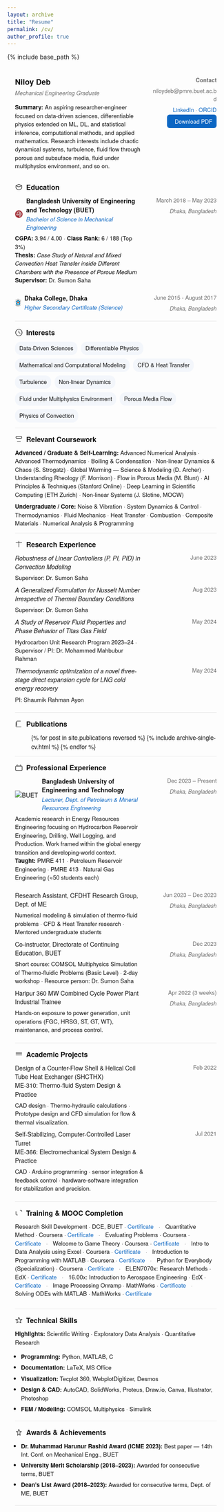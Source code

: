 ```yaml
---
layout: archive
title: "Resume"
permalink: /cv/
author_profile: true
---
```


{% include base_path %}

<!--
  Final polished CV HTML
  - Replace logo paths and contact placeholders below
  - Body font <= 14px
-->

<style>
  :root{
    --body-font-size:14px;
    --heading-font-size:16px;
    --muted:#6b6b6b;
    --accent:#0b66c3;
    --chip-bg:#f3f6fb;
    --line:#e6e6e6;
    --max-width:920px;
  }

  .cv {
    max-width: var(--max-width);
    margin: 18px auto;
    font-family: "Helvetica Neue", Arial, sans-serif;
    color:#111;
    font-size:var(--body-font-size);
    line-height:1.45;
    padding:18px;
  }

  /* Header */
  .header {
    display:flex;
    justify-content:space-between;
    align-items:flex-start;
    gap:12px;
    margin-bottom:6px;
  }
  .name {
    font-size:18px;
    font-weight:700;
    margin:0;
  }
  .title {
    font-size:13px;
    color:var(--muted);
    margin-top:4px;
    font-style:italic;
  }
  .contact {
    text-align:right;
    font-size:13px;
    color:var(--muted);
  }
  .contact a { color:var(--accent); text-decoration:none; }

  /* Section */
  .section {
    margin-top:14px;
    padding-bottom:12px;
    border-bottom:1px solid var(--line);
  }
  .section h2 {
    display:flex;
    align-items:center;
    gap:8px;
    font-size:var(--heading-font-size);
    margin:0 0 10px 0;
  }
  .section h2 svg { width:18px; height:18px; opacity:.95; }

  /* Left / right entry */
  .entry {
    display:flex;
    justify-content:space-between;
    gap:12px;
    align-items:flex-start;
    margin:8px 0;
  }
  .entry-left { width:64%; }
  .entry-right { width:34%; text-align:right; color:var(--muted); font-size:13px; }
  .entry-right .location { display:block; margin-top:6px; font-style:italic; font-size:12.5px; }

  .institution {
    display:flex;
    gap:8px;
    align-items:center;
  }
  .institution-logo { height:18px; width:auto; display:inline-block; vertical-align:middle; }
  .institution .inst-name { font-weight:700; font-size:14px; }
  .institution .inst-sub { color:var(--accent); font-style:italic; font-size:13.2px; margin-top:2px; }

  .entry-desc { margin-top:6px; font-size:13.4px; color:#111; }

  /* chips */
  .chips { display:flex; flex-wrap:wrap; gap:8px; margin-top:8px; }
  .chip { background:var(--chip-bg); padding:6px 10px; border-radius:14px; font-size:13px; }

  /* inline dot lists */
  .inline-par { margin-top:6px; font-size:13.4px; color:#111; }
  .inline-par a { color:var(--accent); text-decoration:none; }
  .dot { margin: 0 8px; color:var(--muted); }

  /* compact lists */
  .compact-list { margin:8px 0 0 0; padding-left:14px; }
  .compact-list li { margin:6px 0; font-size:13.4px; }

  /* responsive */
  @media (max-width:720px) {
    .entry { flex-direction:column; }
    .entry-left, .entry-right { width:100%; text-align:left; }
    .entry-right { margin-top:6px; }
    .contact { text-align:left; margin-top:6px; }
  }

  @media print {
    .cv { padding:0; margin:0; }
  }

  /* small helper styles */
  .muted { color:var(--muted); font-size:13px; }
</style>

<div class="cv">

  <!-- Header / Basics -->
  <div class="header">
    <div style="width:68%;">
      <p class="name">Niloy Deb</p>
      <p class="title">Mechanical Engineering Graduate</p>
      <p class="entry-desc" style="margin-top:8px;">
        <strong>Summary:</strong> An aspiring researcher-engineer focused on data-driven sciences, differentiable physics extended on ML, DL, and statistical inference, computational methods, and applied mathematics. Research interests include chaotic dynamical systems, turbulence, fluid flow through porous and subsuface media, fluid under multiphysics environment, and so on.
      </p>
    </div>
    <div class="contact" style="width:32%;">
      <div style="font-weight:600;margin-bottom:6px;">Contact</div>
      <div>niloydeb@pmre.buet.ac.bd</div>
      <div style="margin-top:6px;">
        <a href="LINKEDIN_URL" target="_blank">LinkedIn</a> · <a href="#" target="_blank">ORCID</a>
      </div>
      <div style="margin-top:8px;">
        <a class="btn" href="link-to-cv.pdf" style="background:var(--accent); color:#fff; padding:6px 10px; border-radius:6px; text-decoration:none; font-size:13px;">📄 Download PDF</a>
      </div>
    </div>
  </div>

  <!-- Education -->
  <section class="section" id="education">
    <h2>
      <svg viewBox="0 0 24 24" fill="none" stroke="currentColor" stroke-width="1.5" stroke-linecap="round" stroke-linejoin="round"><path d="M3 7l9-4 9 4-9 4-9-4z"></path><path d="M3 7v7a9 9 0 0 0 9 5 9 9 0 0 0 9-5V7"></path></svg>
      Education
    </h2>
    <div class="entry">
      <div class="entry-left">
        <div class="institution">
          <img src="images/buet.png" alt="BUET logo" class="institution-logo">
          <div>
            <div class="inst-name">Bangladesh University of Engineering and Technology (BUET)</div>
            <div class="inst-sub">Bachelor of Science in Mechanical Engineering</div>
          </div>
        </div>
        <p class="entry-desc"><strong>CGPA:</strong> 3.94 / 4.00 · <strong>Class Rank:</strong> 6 / 188 (Top 3%)<br>
          <strong>Thesis:</strong> <em>Case Study of Natural and Mixed Convection Heat Transfer inside Different Chambers with the Presence of Porous Medium</em><br>
          <strong>Supervisor:</strong> Dr. Sumon Saha
        </p>
      </div>
      <div class="entry-right">
        March 2018 – May 2023
        <span class="location">Dhaka, Bangladesh</span>
      </div>
    </div>
    <div class="entry" style="margin-top:6px;">
      <div class="entry-left">
        <div class="institution">
          <img src="images/dhakacollege.png" alt="Dhaka College logo" class="institution-logo">
          <div>
            <div class="inst-name">Dhaka College, Dhaka</div>
            <div class="inst-sub">Higher Secondary Certificate (Science)</div>
          </div>
        </div>
      </div>
      <div class="entry-right">
      June 2015 - August 2017
        <span class="location">Dhaka, Bangladesh</span>
      </div>
    </div>
  </section>

  <!-- Interests -->
  <section class="section" id="interests">
    <h2>
      <svg viewBox="0 0 24 24" fill="none" stroke="currentColor" stroke-width="1.6" stroke-linecap="round" stroke-linejoin="round"><circle cx="12" cy="12" r="10"></circle><path d="M12 6v6l4 2"></path></svg>
      Interests
    </h2>
    <div class="chips" role="list">
      <span class="chip">Data-Driven Sciences</span>
      <span class="chip">Differentiable Physics</span>
      <span class="chip">Mathematical and Computational Modeling</span>
      <span class="chip">CFD & Heat Transfer</span>
      <span class="chip">Turbulence</span>
      <span class="chip">Non-linear Dynamics</span>
      <span class="chip">Fluid under Multiphysics Environment </span>
      <span class="chip">Porous Media Flow</span>
      <span class="chip">Physics of Convection</span>
    </div>
  </section>

  <!-- Coursework -->
  <section class="section" id="coursework">
    <h2>
      <svg viewBox="0 0 24 24" fill="none" stroke="currentColor" stroke-width="1.5" stroke-linecap="round" stroke-linejoin="round"><rect x="3" y="4" width="18" height="6" rx="2"></rect><path d="M7 20h10"></path></svg>
      Relevant Coursework
    </h2>
    <div class="inline-par">
      <strong>Advanced / Graduate & Self-Learning:</strong>
      Advanced Numerical Analysis · Advanced Thermodynamics · Boiling & Condensation · Non-linear Dynamics & Chaos (S. Strogatz) · Global Warming — Science & Modeling (D. Archer) · Understanding Rheology (F. Morrison) · Flow in Porous Media (M. Blunt) · AI Principles & Techniques (Stanford Online) · Deep Learning in Scientific Computing (ETH Zurich) · Non-linear Systems (J. Slotine, MOCW)
    </div>
    <div class="inline-par" style="margin-top:8px;">
      <strong>Undergraduate / Core:</strong>
      Noise & Vibration · System Dynamics & Control · Thermodynamics · Fluid Mechanics · Heat Transfer · Combustion · Composite Materials · Numerical Analysis & Programming
    </div>
  </section>

  <!-- Research -->
  <section class="section" id="research">
    <h2>
      <svg viewBox="0 0 24 24" fill="none" stroke="currentColor" stroke-width="1.5" stroke-linecap="round" stroke-linejoin="round"><path d="M3 7h18"></path><path d="M12 3v18"></path></svg>
      Research Experience
    </h2>

   <div class="entry" style="margin-top:6px;">
      <div class="entry-left">
        <div class="inst-name"><em>Robustness of Linear Controllers (P, PI, PID) in Convection Modeling</em></div>
        <div class="entry-desc">Supervisor: Dr. Sumon Saha</div>
      </div>
      <div class="entry-right">June 2023</div>
    </div>
    <div class="entry" style="margin-top:6px;">
      <div class="entry-left">
        <div class="inst-name"><em>A Generalized Formulation for Nusselt Number Irrespective of Thermal Boundary Conditions</em></div>
        <div class="entry-desc">Supervisor: Dr. Sumon Saha</div>
      </div>
      <div class="entry-right">Aug 2023</div>
    </div>

   <div class="entry" style="margin-top:6px;">
      <div class="entry-left">
        <div class="inst-name"><em>A Study of Reservoir Fluid Properties and Phase Behavior of Titas Gas Field</em></div>
        <div class="entry-desc">Hydrocarbon Unit Research Program 2023–24 · Supervisor / PI: Dr. Mohammed Mahbubur Rahman</div>
      </div>
      <div class="entry-right">May 2024</div>
    </div>
    <div class="entry" style="margin-top:6px;">
      <div class="entry-left">
        <div class="inst-name"><em> Thermodynamic optimization of a novel three-stage direct expansion cycle for LNG
 cold energy recovery</em></div>
        <div class="entry-desc"> PI: Shaumik Rahman Ayon</div>
      </div>
      <div class="entry-right">May 2024</div>
    </div>
  </section>

  <!-- Publications (Jekyll include) -->
  <section class="section" id="publications">
    <h2>
      <svg viewBox="0 0 24 24" fill="none" stroke="currentColor" stroke-width="1.4" stroke-linecap="round" stroke-linejoin="round"><path d="M19 21H5a2 2 0 0 1-2-2V7"></path><path d="M17 3H7a2 2 0 0 0-2 2v12"></path></svg>
      Publications
    </h2>

  <ul style="margin:6px 0 0 14px;">
      {% for post in site.publications reversed %}
        {% include archive-single-cv.html %}
      {% endfor %}
    </ul>
  </section>

  <!-- Professional Experience -->
  <section class="section" id="professional">
    <h2>
      <svg viewBox="0 0 24 24" fill="none" stroke="currentColor" stroke-width="1.5" stroke-linecap="round" stroke-linejoin="round"><rect x="2" y="7" width="20" height="14" rx="2"></rect><path d="M16 3h0a2 2 0 0 1 2 2v2H6V5a2 2 0 0 1 2-2h0"></path></svg>
      Professional Experience
    </h2>
  <!-- Lecturer -->
    <div class="entry">
      <div class="entry-left">
        <div class="institution">
          <img src="path-to-buet-logo.png" alt="BUET logo" class="institution-logo">
          <div>
            <div class="inst-name">Bangladesh University of Engineering and Technology</div>
            <div class="inst-sub">Lecturer, Dept. of Petroleum & Mineral Resources Engineering</div>
          </div>
        </div>
        <p class="entry-desc">
          Academic research in Energy Resources Engineering focusing on Hydrocarbon Reservoir Engineering, Drilling, Well Logging, and Production. Work framed within the global energy transition and developing-world context.<br>
          <strong>Taught:</strong> PMRE 411 · Petroleum Reservoir Engineering · PMRE 413 · Natural Gas Engineering (≈50 students each)
        </p>
      </div>
      <div class="entry-right">
        Dec 2023 – Present
        <span class="location">Dhaka, Bangladesh</span>
      </div>
    </div>
    <!-- Research Assistant -->
    <div class="entry" style="margin-top:8px;">
      <div class="entry-left">
        <div class="inst-name">Research Assistant, CFDHT Research Group, Dept. of ME</div>
        <div class="entry-desc">Numerical modeling & simulation of thermo-fluid problems · CFD & Heat Transfer research · Mentored undergraduate students</div>
      </div>
      <div class="entry-right">Jun 2023 – Dec 2023 <span class="location">Dhaka, Bangladesh</span></div>
    </div>
    <!-- Co-instructor -->
    <div class="entry" style="margin-top:8px;">
      <div class="entry-left">
        <div class="inst-name">Co-instructor, Directorate of Continuing Education, BUET</div>
        <div class="entry-desc">Short course: COMSOL Multiphysics Simulation of Thermo-fluidic Problems (Basic Level) · 2-day workshop · Resource person: Dr. Sumon Saha</div>
      </div>
      <div class="entry-right">Dec 2023 <span class="location">Dhaka, Bangladesh</span></div>
    </div>
   <!-- Industrial trainee -->
    <div class="entry" style="margin-top:8px;">
      <div class="entry-left">
        <div class="inst-name">Haripur 360 MW Combined Cycle Power Plant</div>
        <div class="inst-sub">Industrial Trainee</div>
        <div class="entry-desc">Hands-on exposure to power generation, unit operations (FGC, HRSG, ST, GT, WT), maintenance, and process control.</div>
      </div>
      <div class="entry-right">Apr 2022 (3 weeks) <span class="location">Dhaka, Bangladesh</span></div>
    </div>
  </section>

  <!-- Academic Projects -->
  <section class="section" id="projects">
    <h2>
      <svg viewBox="0 0 24 24" fill="none" stroke="currentColor" stroke-width="1.4" stroke-linecap="round" stroke-linejoin="round"><path d="M3 7h18"></path><path d="M3 11h18"></path><path d="M3 15h18"></path></svg>
      Academic Projects
    </h2>

   <div class="entry" style="margin-top:6px;">
      <div class="entry-left">
        <div class="inst-name">Design of a Counter-Flow Shell & Helical Coil Tube Heat Exchanger (SHCTHX)</div>
        <div class="inst-sub">ME-310: Thermo-fluid System Design & Practice</div>
        <div class="entry-desc">CAD design · Thermo-hydraulic calculations · Prototype design and CFD simulation for flow & thermal visualization.</div>
      </div>
      <div class="entry-right">Feb 2022</div>
    </div>

   <div class="entry" style="margin-top:6px;">
      <div class="entry-left">
        <div class="inst-name">Self-Stabilizing, Computer-Controlled Laser Turret</div>
        <div class="inst-sub">ME-366: Electromechanical System Design & Practice</div>
        <div class="entry-desc">CAD · Arduino programming · sensor integration & feedback control · hardware-software integration for stabilization and precision.</div>
      </div>
      <div class="entry-right">Jul 2021</div>
    </div>
  </section>

  <!-- Training & MOOCs -->
  <section class="section" id="training">
    <h2>
      <svg viewBox="0 0 24 24" fill="none" stroke="currentColor" stroke-width="1.4" stroke-linecap="round" stroke-linejoin="round"><path d="M21 8V7a2 2 0 0 0-2-2h-3"></path><path d="M3 8v9a2 2 0 0 0 2 2h3"></path></svg>
      Training & MOOC Completion
    </h2>

   <p class="inline-par">
      Research Skill Development · DCE, BUET · <a href="https://buetedu-my.sharepoint.com/:b:/g/personal/niloydeb_pmre_buet_ac_bd/EXOfHmAlqktAtOIqCe3qqqwBMHvi-7VKch1JsfkeN4RUmw?e=1pHMCX">Certificate</a>
      <span class="dot">·</span>
      Quantitative Method · Coursera · <a href="https://www.coursera.org/account/accomplishments/verify/KUNNEK67EW6E">Certificate</a>
      <span class="dot">·</span>
      Evaluating Problems · Coursera · <a href="https://www.coursera.org/account/accomplishments/verify/QWF5B9NVSPDD">Certificate</a>
      <span class="dot">·</span>
      Welcome to Game Theory · Coursera · <a href="https://www.coursera.org/account/accomplishments/verify/3V72R3HBVLJS">Certificate</a>
      <span class="dot">·</span>
      Intro to Data Analysis using Excel · Coursera · <a href="https://www.coursera.org/account/accomplishments/verify/8SC5YX5ZGN9K">Certificate</a>
      <span class="dot">·</span>
      Introduction to Programming with MATLAB · Coursera · <a href="https://www.coursera.org/account/accomplishments/verify/TCQNM5G5Y7FP">Certificate</a>
      <span class="dot">·</span>
      Python for Everybody (Specialization) · Coursera · <a href="https://www.coursera.org/account/accomplishments/specialization/VPRVZ5MZ43HX">Certificate</a>
      <span class="dot">·</span>
      ELEN7070x: Research Methods · EdX · <a href="https://courses.edx.org/certificates/9abb933553e644ed9f41ff096fc60a72">Certificate</a>
      <span class="dot">·</span>
      16.00x: Introduction to Aerospace Engineering · EdX · <a href="https://courses.edx.org/certificates/ec2238cfcac64bbebddb7263c82ce30c">Certificate</a>
      <span class="dot">·</span>
      Image Processing Onramp · MathWorks · <a href="https://matlabacademy.mathworks.com/progress/share/certificate.html?id=6c90b29d-19c4-4b51-9069-fa743ed4b1f7&">Certificate</a>
      <span class="dot">·</span>
      Solving ODEs with MATLAB · MathWorks · <a href="https://matlabacademy.mathworks.com/progress/share/certificate.html?id=c390f6ca-c82a-4189-83ef-c67ccb7cc0dc&">Certificate</a>
    </p>
  </section>

  <!-- Technical Skills -->
  <section class="section" id="skills">
    <h2>
      <svg viewBox="0 0 24 24" fill="none" stroke="currentColor" stroke-width="1.4" stroke-linecap="round" stroke-linejoin="round"><path d="M12 2l3 7h7l-5.5 4 2 7L12 16l-6.5 4 2-7L2 9h7z"></path></svg>
      Technical Skills
    </h2>
    <p class="entry-desc"><strong>Highlights:</strong> Scientific Writing · Exploratory Data Analysis · Quantitative Research</p>
    <ul class="compact-list">
      <li><strong>Programming:</strong> Python, MATLAB, C</li>
      <li><strong>Documentation:</strong> LaTeX, MS Office</li>
      <li><strong>Visualization:</strong> Tecplot 360, WebplotDigitizer, Desmos</li>
      <li><strong>Design & CAD:</strong> AutoCAD, SolidWorks, Proteus, Draw.io, Canva, Illustrator, Photoshop</li>
      <li><strong>FEM / Modeling:</strong> COMSOL Multiphysics · Simulink</li>
    </ul>
  </section>

  <!-- Awards -->
  <section class="section" id="awards">
    <h2>
      <svg viewBox="0 0 24 24" fill="none" stroke="currentColor" stroke-width="1.4" stroke-linecap="round" stroke-linejoin="round"><path d="M12 2l2.09 6.26L20 9.27l-5 3.64L16.18 21 12 17.77 7.82 21 9 12.91 4 9.27l5.91-.99L12 2z"></path></svg>
      Awards & Achievements
    </h2>
    <ul class="compact-list">
      <li><strong>Dr. Muhammad Harunur Rashid Award (ICME 2023):</strong> Best paper — 14th Int. Conf. on Mechanical Engg., BUET</li>
      <li><strong>University Merit Scholarship (2018–2023):</strong> Awarded for consecutive terms, BUET</li>
      <li><strong>Dean’s List Award (2018–2023):</strong> Awarded for consecutive terms, Dept. of ME, BUET</li>
    </ul>
  </section>

</div>
